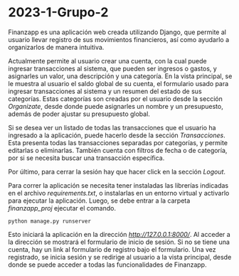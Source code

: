 # 2023-1-Grupo-2

Finanzapp es una aplicación web creada utilizando Django, que permite al usuario llevar registro de sus movimientos financieros, así como ayudarlo a organizarlos de manera intuitiva.

Actualmente permite al usuario crear una cuenta, con la cual puede ingresar transacciones al sistema, que pueden ser ingresos o gastos, y asignarles un valor, una descripción y una categoría. En la vista principal, se le muestra al usuario el saldo global de su cuenta, el formulario usado para ingresar transacciones al sistema y un resumen del estado de sus categorías. Estas categorías son creadas por el usuario desde la sección *Organizate*, desde donde puede asignarles un nombre y un presupuesto, además de poder ajustar su presupuesto global.

Si se desea ver un listado de todas las transacciones que el usuario ha ingresado a la aplicación, puede hacerlo desde la sección *Transacciones*. Esta presenta todas las transacciones separadas por categorías, y permite editarlas o eliminarlas. También cuenta con filtros de fecha o de categoría, por si se necesita buscar una transacción específica.

Por último, para cerrar la sesión hay que hacer click en la sección *Logout*.

Para correr la aplicación se necesita tener instaladas las librerías indicadas en el archivo *requirements.txt*, o instalarlas en un entorno virtual y activarlo para ejecutar la aplicación. Luego, se debe entrar a la carpeta *finanzapp_proj* ejecutar el comando.

```
python manage.py runserver
```

Esto iniciará la aplicación en la dirección *http://127.0.0.1:8000/*. Al acceder a la dirección se mostrará el formulario de inicio de sesión. Si no se tiene una cuenta, hay un link al formulario de registro bajo el formulario. Una vez registrado, se inicia sesión y se redirige al usuario a la vista principal, desde donde se puede acceder a todas las funcionalidades de Finanzapp.